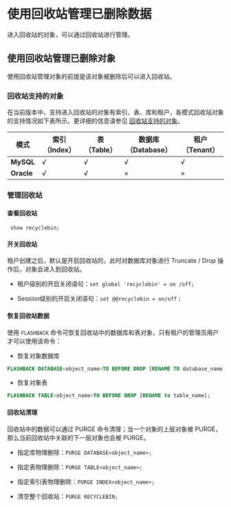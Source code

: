 使用回收站管理已删除数据 
=================================

进入回收站的对象，可以通过回收站进行管理。

使用回收站管理已删除对象 
---------------------------------

使用回收站管理对象的前提是该对象被删除后可以进入回收站。

### 回收站支持的对象 

在当前版本中，支持进入回收站的对象有索引、表、库和租户，各模式回收站对象的支持情况如下表所示。更详细的信息请参见 [回收站支持的对象](../../../7.high-data-availability/1.flashback/1.objects-supported-by-recycle-bin-1.md)。


|   **模式**   | **索引（Index）** | **表（Table）** | **数据库（Database）** | **租户（Tenant）** |
|------------|---------------|--------------|-------------------|----------------|
| **MySQL**  | √             | √            | √                 | √              |
| **Oracle** | √             | √            | ×                 | ×              |



### 管理回收站 

#### 查看回收站 

` show recyclebin;`

#### 开关回收站 

租户创建之后，默认是开启回收站的，此时对数据库对象进行 Truncate / Drop 操作后，对象会进入到回收站。

* 租户级别的开启关闭语句：`set global 'recyclebin' = on /off;`

  

* Session级别的开启关闭语句：`set @@recyclebin = on/off；`

  




#### 恢复回收站数据 

使用 `FLASHBACK` 命令可恢复回收站中的数据库和表对象，只有租户的管理员用户才可以使用该命令：

* 恢复对象数据库

  




```sql
FLASHBACK DATABASE<object_name>TO BEFORE DROP [RENAME TO database_name];
```



* 恢复对象表

  




```sql
FLASHBACK TABLE<object_name>TO BEFORE DROP [RENAME to table_name];
```



#### 回收站清理 

回收站中的数据可以通过 PURGE 命令清理；当一个对象的上层对象被 PURGE，那么当前回收站中关联的下一层对象也会被 PURGE。

* 指定库物理删除：`PURGE DATABASE<object_name>;`

  

* 指定表物理删除：`PURGE TABLE<object_name>;`

  

* 指定索引表物理删除：`PURGE INDEX<object_name>;`

  

* 清空整个回收站：`PURGE RECYCLEBIN;`

  









